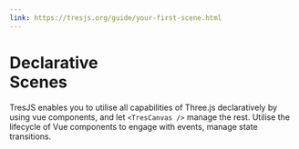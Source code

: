 ```yaml
---
link: https://tresjs.org/guide/your-first-scene.html
---
```


# Declarative <br/> <span class="text-primary">Scenes</span>

TresJS enables you to utilise all capabilities of Three.js declaratively by using vue components, and let `<TresCanvas />` manage the rest. Utilise the lifecycle of Vue components to engage with events, manage state transitions.

